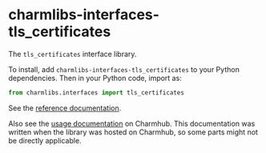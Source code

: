 # charmlibs-interfaces-tls_certificates

The `tls_certificates` interface library.

To install, add `charmlibs-interfaces-tls_certificates` to your Python dependencies. Then in your Python code, import as:

```py
from charmlibs.interfaces import tls_certificates
```

See the [reference documentation](https://documentation.ubuntu.com/charmlibs/reference/charmlibs/interfaces/tls_certificates).

Also see the [usage documentation](https://charmhub.io/tls-certificates-interface) on Charmhub. This documentation was written when the library was hosted on Charmhub, so some parts might not be directly applicable.
